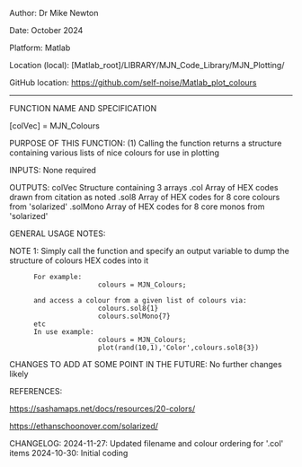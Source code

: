 Author:           Dr Mike Newton

Date:             October 2024

Platform:         Matlab

Location (local): [Matlab_root]/LIBRARY/MJN_Code_Library/MJN_Plotting/

GitHub location:  https://github.com/self-noise/Matlab_plot_colours

-------------------------------------------------
FUNCTION NAME AND SPECIFICATION

  [colVec] = MJN_Colours

PURPOSE OF THIS FUNCTION:
          (1) Calling the function returns a structure containing various lists of nice 
          colours for use in plotting

INPUTS:
          None required

OUTPUTS:
          colVec                      Structure containing 3 arrays
              .col                    Array of HEX codes drawn from citation as noted
              .sol8                   Array of HEX codes for 8 core colours from 'solarized'
              .solMono                Array of HEX codes for 8 core monos from 'solarized'

GENERAL USAGE NOTES:

  NOTE 1: Simply call the function and specify an output variable to dump the structure of 
          colours HEX codes into it
          
          For example:
                          colours = MJN_Colours;

          and access a colour from a given list of colours via:
                          colours.sol8{1}
                          colours.solMono{7}
          etc
          In use example:
                          colours = MJN_Colours;
                          plot(rand(10,1),'Color',colours.sol8{3})

CHANGES TO ADD AT SOME POINT IN THE FUTURE:
  No further changes likely

REFERENCES:

  https://sashamaps.net/docs/resources/20-colors/

  https://ethanschoonover.com/solarized/

CHANGELOG:
        2024-11-27: Updated filename and colour ordering for '.col' items
        2024-10-30: Initial coding